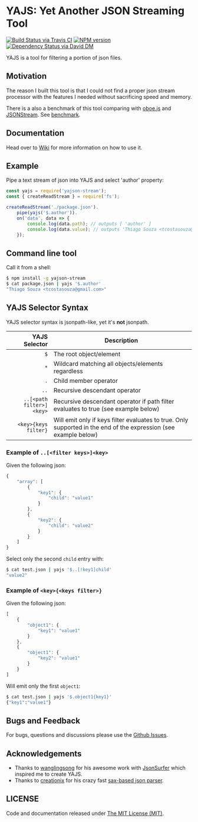 # YAJS: **Y**et **A**nother **J**SON **S**treaming Tool

[![Build Status via Travis CI](https://travis-ci.org/tsouza/yajs.svg?branch=master)](https://travis-ci.org/tsouza/yajs)
[![NPM version](https://img.shields.io/npm/v/yajson-stream.svg)](https://www.npmjs.com/package/yajson-stream)
[![Dependency Status via David DM](https://david-dm.org/tsouza/yajs/status.svg)](https://david-dm.org/tsouza/yajs)

YAJS is a tool for filtering a portion of json files.

## Motivation

The reason I built this tool is that I could not find a proper json stream processor with the features I needed without sacrificing speed and memory.

There is a also a benchmark of this tool comparing with [oboe.js](https://github.com/jimhigson/oboe.js) and [JSONStream](https://github.com/dominictarr/JSONStream). See [benchmark](benchmark.md).

## Documentation

Head over to [Wiki](https://github.com/tsouza/yajs/wiki/Getting-Started) for more information on how to use it.

## Example

Pipe a text stream of json into YAJS and select 'author' property:

```js
const yajs = require('yajson-stream');
const { createReadStream } = require('fs');

createReadStream('./package.json').
    pipe(yajs('$.author')).
    on('data', data => {
        console.log(data.path); // outputs [ 'author' ]
        console.log(data.value); // outputs 'Thiago Souza <tcostasouza@gmail.com>'
    });
```

## Command line tool

Call it from a shell:

```bash
$ npm install -g yajson-stream
$ cat package.json | yajs '$.author'
"Thiago Souza <tcostasouza@gmail.com>"
```

## YAJS Selector Syntax

YAJS selector syntax is jsonpath-like, yet it's **not** jsonpath.

YAJS Selector                     | Description
---------------------------------:|------------
`$`                               | The root object/element
`*`                               | Wildcard matching all objects/elements regardless
`.`                               | Child member operator
`..`                              | Recursive descendant operator
`..[<path filter>]<key>`          | Recursive descendant operator if path filter evaluates to true (see example below)
`<key>{keys filter}`              | Will emit only if keys filter evaluates to true. Only supported in the end of the expression (see example below)

### Example of `..[<filter keys>]<key>`

Given the following json:

```js
{
    "array": [
        {
            "key1": {
                "child": "value1"
            }
        },
        {
            "key2": {
                "child": "value2"
            }
        }
    ]
}
```

Select only the second `child` entry with:

```bash
$ cat test.json | yajs '$..[!key1]child'
"value2"
```

### Example of `<key>{<keys filter>}`

Given the following json:

```js
[
    {
        "object1": {
            "key1": "value1"
        }
    },
    {
        "object1": {
            "key2": "value1"
        }
    }
]
```

Will emit only the first `object1`:

```bash
$ cat test.json | yajs '$.object1{key1}'
{"key1":"value1"}
```

## Bugs and Feedback

For bugs, questions and discussions please use the [Github Issues](https://github.com/tsouza/yajs/issues).

## Acknowledgements

* Thanks to [wanglingsong](https://github.com/wanglingsong) for his awesome work with [JsonSurfer](https://github.com/jsurfer/JsonSurfer) which inspired me to create YAJS.
* Thanks to [creationix](https://github.com/creationix) for his crazy fast [sax-based json parser](https://gist.github.com/creationix/1821394).

## LICENSE

Code and documentation released under [The MIT License (MIT)](LICENSE).
